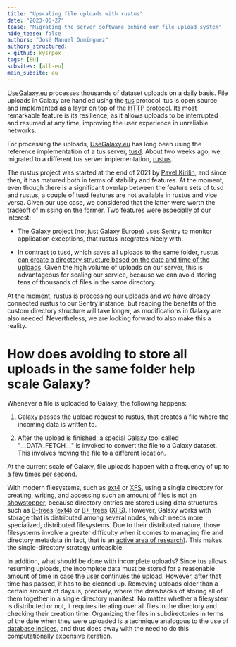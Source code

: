 ```yaml
---
title: "Upscaling file uploads with rustus"
date: "2023-06-27"
tease: "Migrating the server software behind our file upload system"
hide_tease: false
authors: "José Manuel Domínguez"
authors_structured:
- github: kysrpex
tags: [EU]
subsites: [all-eu]
main_subsite: eu
---
```


[UseGalaxy.eu](https://usegalaxy.eu/) processes thousands of dataset uploads on a daily basis. File uploads in Galaxy are handled using the [tus](https://tus.io/) protocol. tus is open source and implemented as a layer on top of the [HTTP protocol](https://developer.mozilla.org/en-US/docs/Web/HTTP/Overview). Its most remarkable feature is its resilience, as it allows uploads to be interrupted and resumed at any time, improving the user experience in unreliable networks.

For processing the uploads, [UseGalaxy.eu](https://usegalaxy.eu/) has long been using the reference implementation of a tus server, [tusd](https://github.com/tus/tusd). About two weeks ago, we migrated to a different tus server implementation, [rustus](https://s3rius.github.io/rustus/).

The rustus project was started at the end of 2021 by [Pavel Kirilin](https://github.com/s3rius), and since then, it has matured both in terms of stability and features. At the moment, even though there is a significant overlap between the feature sets of tusd and rustus, a couple of tusd features are not available in rustus and vice versa. Given our use case, we considered that the latter were worth the tradeoff of missing on the former. Two features were especially of our interest:

- The Galaxy project (not just Galaxy Europe) uses [Sentry](https://sentry.io) to monitor application exceptions, that rustus integrates nicely with.

- In contrast to tusd, which saves all uploads to the same folder, rustus [can create a directory structure based on the date and time of the uploads](https://s3rius.github.io/rustus/configuration/#file-storage). Given the high volume of uploads on our server, this is advantageous for scaling our service, because we can avoid storing tens of thousands of files in the same directory.

At the moment, rustus is processing our uploads and we have already connected rustus to our Sentry instance, but reaping the benefits of the custom directory structure will take longer, as modifications in Galaxy are also needed. Nevertheless, we are looking forward to also make this a reality.

# How does avoiding to store all uploads in the same folder help scale Galaxy?

Whenever a file is uploaded to Galaxy, the following happens:

1. Galaxy passes the upload request to rustus, that creates a file where the incoming data is written to.

2. After the upload is finished, a special Galaxy tool called "\_\_DATA\_FETCH\_\_" is invoked to convert the file to a Galaxy dataset. This involves moving the file to a different location.

At the current scale of Galaxy, file uploads happen with a frequency of up to a few times per second.

With modern filesystems, such as [ext4](https://en.wikipedia.org/wiki/Ext4) or [XFS](https://en.wikipedia.org/wiki/XFS), using a single directory for creating, writing, and accessing such an amount of files is [not an showstopper](https://medium.com/@hartator/benchmark-deep-directory-structure-vs-flat-directory-structure-to-store-millions-of-files-on-ext4-cac1000ca28), because directory entries are stored using data structures such as [B-trees](https://en.wikipedia.org/wiki/B-tree) ([ext4](https://ext4.wiki.kernel.org/index.php/Ext4_Disk_Layout#Directory_Entries)) or [B+-trees](https://en.wikipedia.org/wiki/B%2B_tree) ([XFS](https://mirrors.edge.kernel.org/pub/linux/utils/fs/xfs/docs/xfs_filesystem_structure.pdf#6b)). However, Galaxy works with storage that is distributed among several nodes, which needs more specialized, distributed filesystems. Due to their distributed nature, those filesystems involve a greater difficulty when it comes to managing file and directory metadata (in fact, that is an [active area of research](https://ieeexplore.ieee.org/document/9768784)). This makes the single-directory strategy unfeasible.

In addition, what should be done with incomplete uploads? Since tus allows resuming uploads, the incomplete data must be stored for a reasonable amount of time in case the user continues the upload. However, after that time has passed, it has to be cleaned up. Removing uploads older than a certain amount of days is, precisely, where the drawbacks of storing all of them together in a single directory manifest. No matter whether a filesystem is distributed or not, it requires iterating over all files in the directory and checking their creation time. Organizing the files in subdirectories in terms of the date when they were uploaded is a technique analogous to the use of [database indices](https://en.wikipedia.org/wiki/Database_index), and thus does away with the need to do this computationally expensive iteration.
